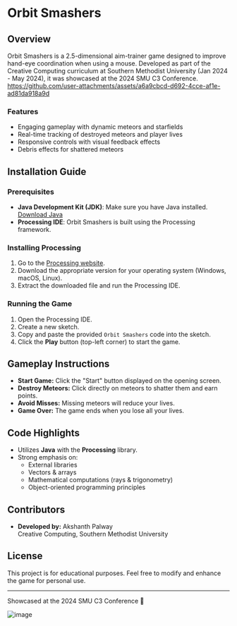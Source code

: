 # Orbit Smashers

## Overview
Orbit Smashers is a 2.5-dimensional aim-trainer game designed to improve hand-eye coordination when using a mouse. Developed as part of the Creative Computing curriculum at Southern Methodist University (Jan 2024 - May 2024), it was showcased at the 2024 SMU C3 Conference.
https://github.com/user-attachments/assets/a6a9cbcd-d692-4cce-af1e-ad81da918a9d
### Features
- Engaging gameplay with dynamic meteors and starfields
- Real-time tracking of destroyed meteors and player lives
- Responsive controls with visual feedback effects
- Debris effects for shattered meteors

## Installation Guide

### Prerequisites
- **Java Development Kit (JDK)**: Make sure you have Java installed. [Download Java](https://www.oracle.com/java/technologies/javase-jdk11-downloads.html)
- **Processing IDE**: Orbit Smashers is built using the Processing framework.

### Installing Processing
1. Go to the [Processing website](https://processing.org/download/).
2. Download the appropriate version for your operating system (Windows, macOS, Linux).
3. Extract the downloaded file and run the Processing IDE.

### Running the Game
1. Open the Processing IDE.
2. Create a new sketch.
3. Copy and paste the provided `Orbit Smashers` code into the sketch.
4. Click the **Play** button (top-left corner) to start the game.

## Gameplay Instructions
- **Start Game:** Click the "Start" button displayed on the opening screen.
- **Destroy Meteors:** Click directly on meteors to shatter them and earn points.
- **Avoid Misses:** Missing meteors will reduce your lives.
- **Game Over:** The game ends when you lose all your lives.

## Code Highlights
- Utilizes **Java** with the **Processing** library.
- Strong emphasis on:
  - External libraries
  - Vectors & arrays
  - Mathematical computations (rays & trigonometry)
  - Object-oriented programming principles

## Contributors
- **Developed by:** Akshanth Palway  
  Creative Computing, Southern Methodist University

## License
This project is for educational purposes. Feel free to modify and enhance the game for personal use.

---
Showcased at the 2024 SMU C3 Conference 🎯

![image](https://github.com/user-attachments/assets/1eceb6dc-655c-4560-923a-cbd59a653420)


